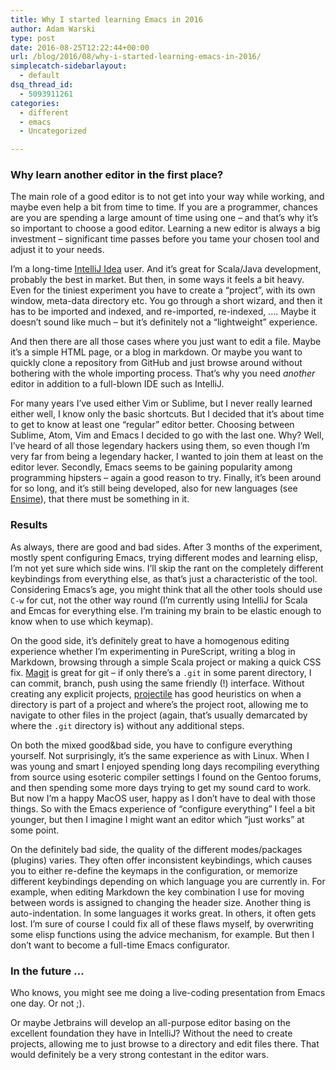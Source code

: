 ```yaml
---
title: Why I started learning Emacs in 2016
author: Adam Warski
type: post
date: 2016-08-25T12:22:44+00:00
url: /blog/2016/08/why-i-started-learning-emacs-in-2016/
simplecatch-sidebarlayout:
  - default
dsq_thread_id:
  - 5093911261
categories:
  - different
  - emacs
  - Uncategorized

---
```

### Why learn another editor in the first place?

The main role of a good editor is to not get into your way while working, and maybe even help a bit from time to time. If you are a programmer, chances are you are spending a large amount of time using one &#8211; and that’s why it’s so important to choose a good editor. Learning a new editor is always a big investment &#8211; significant time passes before you tame your chosen tool and adjust it to your needs.

I’m a long-time [IntelliJ Idea][1] user. And it’s great for Scala/Java development, probably the best in market. But then, in some ways it feels a bit heavy. Even for the tiniest experiment you have to create a “project”, with its own window, meta-data directory etc. You go through a short wizard, and then it has to be imported and indexed, and re-imported, re-indexed, &#8230;. Maybe it doesn’t sound like much &#8211; but it’s definitely not a “lightweight” experience.

And then there are all those cases where you just want to edit a file. Maybe it’s a simple HTML page, or a blog in markdown. Or maybe you want to quickly clone a repository from GitHub and just browse around without bothering with the whole importing process. That’s why you need _another_ editor in addition to a full-blown IDE such as IntelliJ.

For many years I’ve used either Vim or Sublime, but I never really learned either well, I know only the basic shortcuts. But I decided that it’s about time to get to know at least one “regular” editor better. Choosing between Sublime, Atom, Vim and Emacs I decided to go with the last one. Why? Well, I’ve heard of all those legendary hackers using them, so even though I’m very far from being a legendary hacker, I wanted to join them at least on the editor lever. Secondly, Emacs seems to be gaining popularity among programming hipsters &#8211; again a good reason to try. Finally, it’s been around for so long, and it’s still being developed, also for new languages (see [Ensime][2]), that there must be something in it.

### Results

As always, there are good and bad sides. After 3 months of the experiment, mostly spent configuring Emacs, trying different modes and learning elisp, I’m not yet sure which side wins. I’ll skip the rant on the completely different keybindings from everything else, as that’s just a characteristic of the tool. Considering Emacs’s age, you might think that all the other tools should use `C-w` for cut, not the other way round (I’m currently using IntelliJ for Scala and Emcas for everything else. I’m training my brain to be elastic enough to know when to use which keymap).

On the good side, it’s definitely great to have a homogenous editing experience whether I’m experimenting in PureScript, writing a blog in Markdown, browsing through a simple Scala project or making a quick CSS fix. [Magit][3] is great for git &#8211; if only there’s a `.git` in some parent directory, I can commit, branch, push using the same friendly (!) interface. Without creating any explicit projects, [projectile][4] has good heuristics on when a directory is part of a project and where&#8217;s the project root, allowing me to navigate to other files in the project (again, that’s usually demarcated by where the `.git` directory is) without any additional steps.

On both the mixed good&bad side, you have to configure everything yourself. Not surprisingly, it’s the same experience as with Linux. When I was young and smart I enjoyed spending long days recompiling everything from source using esoteric compiler settings I found on the Gentoo forums, and then spending some more days trying to get my sound card to work. But now I’m a happy MacOS user, happy as I don’t have to deal with those things. So with the Emacs experience of “configure everything” I feel a bit younger, but then I imagine I might want an editor which “just works” at some point.

On the definitely bad side, the quality of the different modes/packages (plugins) varies. They often offer inconsistent keybindings, which causes you to either re-define the keymaps in the configuration, or memorize different keybindings depending on which language you are currently in. For example, when editing Markdown the key combination I use for moving between words is assigned to changing the header size. Another thing is auto-indentation. In some languages it works great. In others, it often gets lost. I’m sure of course I could fix all of these flaws myself, by overwriting some elisp functions using the advice mechanism, for example. But then I don’t want to become a full-time Emacs configurator.

### In the future &#8230;

Who knows, you might see me doing a live-coding presentation from Emacs one day. Or not ;).

Or maybe Jetbrains will develop an all-purpose editor basing on the excellent foundation they have in IntelliJ? Without the need to create projects, allowing me to just browse to a directory and edit files there. That would definitely be a very strong contestant in the editor wars.

 [1]: https://www.jetbrains.com/idea/
 [2]: http://ensime.github.io
 [3]: https://magit.vc
 [4]: https://github.com/bbatsov/projectile
